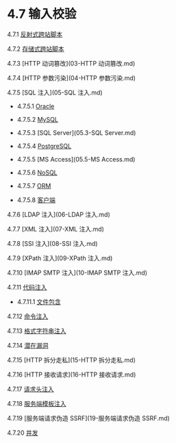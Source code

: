 # 4.7 输入校验

4.7.1 [反射式跨站脚本](01-反射式跨站脚本.md)

4.7.2 [存储式跨站脚本](02-存储式跨站脚本.md)

4.7.3 [HTTP 动词篡改](03-HTTP 动词篡改.md)

4.7.4 [HTTP 参数污染](04-HTTP 参数污染.md)

4.7.5 [SQL 注入](05-SQL 注入.md)

- 4.7.5.1 [Oracle](05.1-Oracle.md)

- 4.7.5.2 [MySQL](05.2-MySQL.md)

- 4.7.5.3 [SQL Server](05.3-SQL Server.md)

- 4.7.5.4 [PostgreSQL](05.4-PostgreSQL.md)

- 4.7.5.5 [MS Access](05.5-MS Access.md)

- 4.7.5.6 [NoSQL](05.6-NoSQL.md)

- 4.7.5.7 [ORM](05.7-ORM.md)

- 4.7.5.8 [客户端](05.8-客户端-side.md)

4.7.6 [LDAP 注入](06-LDAP 注入.md)

4.7.7 [XML 注入](07-XML 注入.md)

4.7.8 [SSI 注入](08-SSI 注入.md)

4.7.9 [XPath 注入](09-XPath 注入.md)

4.7.10 [IMAP SMTP 注入](10-IMAP SMTP 注入.md)

4.7.11 [代码注入](11-代码注入.md)

- 4.7.11.1 [文件包含](11.1-文件包含.md)

4.7.12 [命令注入](12-命令注入.md)

4.7.13 [格式字符串注入](13-格式字符串注入.md)

4.7.14 [潜在漏洞](14-潜在漏洞.md)

4.7.15 [HTTP 拆分走私](15-HTTP 拆分走私.md)

4.7.16 [HTTP 接收请求](16-HTTP 接收请求.md)

4.7.17 [请求头注入](17-请求头注入.md)

4.7.18 [服务端模板注入](18-服务端模板注入.md)

4.7.19 [服务端请求伪造 SSRF](19-服务端请求伪造 SSRF.md)

4.7.20 [并发](20-并发.md)